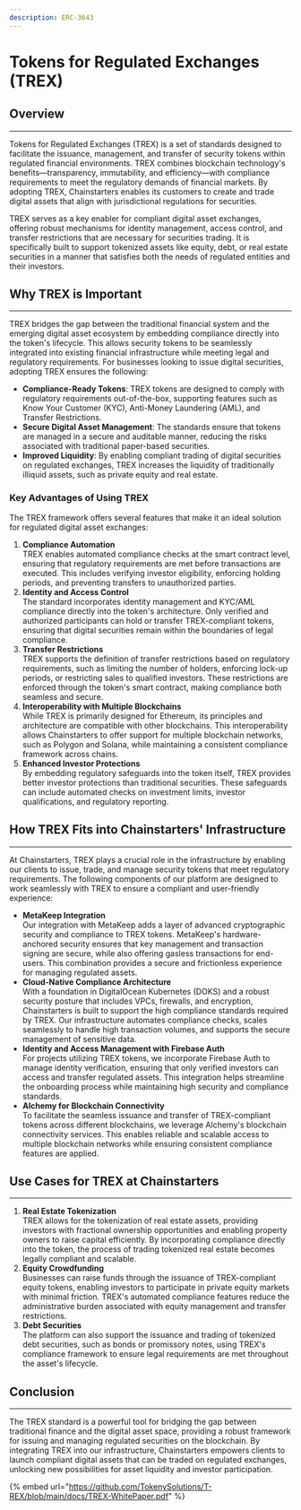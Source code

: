 ```yaml
---
description: ERC-3643
---
```


# Tokens for Regulated Exchanges (TREX)

## **Overview**

***

Tokens for Regulated Exchanges (TREX) is a set of standards designed to facilitate the issuance, management, and transfer of security tokens within regulated financial environments. TREX combines blockchain technology's benefits—transparency, immutability, and efficiency—with compliance requirements to meet the regulatory demands of financial markets. By adopting TREX, Chainstarters enables its customers to create and trade digital assets that align with jurisdictional regulations for securities.

TREX serves as a key enabler for compliant digital asset exchanges, offering robust mechanisms for identity management, access control, and transfer restrictions that are necessary for securities trading. It is specifically built to support tokenized assets like equity, debt, or real estate securities in a manner that satisfies both the needs of regulated entities and their investors.

## **Why TREX is Important**

***

TREX bridges the gap between the traditional financial system and the emerging digital asset ecosystem by embedding compliance directly into the token's lifecycle. This allows security tokens to be seamlessly integrated into existing financial infrastructure while meeting legal and regulatory requirements. For businesses looking to issue digital securities, adopting TREX ensures the following:

* **Compliance-Ready Tokens**: TREX tokens are designed to comply with regulatory requirements out-of-the-box, supporting features such as Know Your Customer (KYC), Anti-Money Laundering (AML), and Transfer Restrictions.
* **Secure Digital Asset Management**: The standards ensure that tokens are managed in a secure and auditable manner, reducing the risks associated with traditional paper-based securities.
* **Improved Liquidity**: By enabling compliant trading of digital securities on regulated exchanges, TREX increases the liquidity of traditionally illiquid assets, such as private equity and real estate.

### **Key Advantages of Using TREX**

The TREX framework offers several features that make it an ideal solution for regulated digital asset exchanges:

1. **Compliance Automation**\
   TREX enables automated compliance checks at the smart contract level, ensuring that regulatory requirements are met before transactions are executed. This includes verifying investor eligibility, enforcing holding periods, and preventing transfers to unauthorized parties.
2. **Identity and Access Control**\
   The standard incorporates identity management and KYC/AML compliance directly into the token's architecture. Only verified and authorized participants can hold or transfer TREX-compliant tokens, ensuring that digital securities remain within the boundaries of legal compliance.
3. **Transfer Restrictions**\
   TREX supports the definition of transfer restrictions based on regulatory requirements, such as limiting the number of holders, enforcing lock-up periods, or restricting sales to qualified investors. These restrictions are enforced through the token's smart contract, making compliance both seamless and secure.
4. **Interoperability with Multiple Blockchains**\
   While TREX is primarily designed for Ethereum, its principles and architecture are compatible with other blockchains. This interoperability allows Chainstarters to offer support for multiple blockchain networks, such as Polygon and Solana, while maintaining a consistent compliance framework across chains.
5. **Enhanced Investor Protections**\
   By embedding regulatory safeguards into the token itself, TREX provides better investor protections than traditional securities. These safeguards can include automated checks on investment limits, investor qualifications, and regulatory reporting.

## **How TREX Fits into Chainstarters' Infrastructure**

***

At Chainstarters, TREX plays a crucial role in the infrastructure by enabling our clients to issue, trade, and manage security tokens that meet regulatory requirements. The following components of our platform are designed to work seamlessly with TREX to ensure a compliant and user-friendly experience:

* **MetaKeep Integration**\
  Our integration with MetaKeep adds a layer of advanced cryptographic security and compliance to TREX tokens. MetaKeep's hardware-anchored security ensures that key management and transaction signing are secure, while also offering gasless transactions for end-users. This combination provides a secure and frictionless experience for managing regulated assets.
* **Cloud-Native Compliance Architecture**\
  With a foundation in DigitalOcean Kubernetes (DOKS) and a robust security posture that includes VPCs, firewalls, and encryption, Chainstarters is built to support the high compliance standards required by TREX. Our infrastructure automates compliance checks, scales seamlessly to handle high transaction volumes, and supports the secure management of sensitive data.
* **Identity and Access Management with Firebase Auth**\
  For projects utilizing TREX tokens, we incorporate Firebase Auth to manage identity verification, ensuring that only verified investors can access and transfer regulated assets. This integration helps streamline the onboarding process while maintaining high security and compliance standards.
* **Alchemy for Blockchain Connectivity**\
  To facilitate the seamless issuance and transfer of TREX-compliant tokens across different blockchains, we leverage Alchemy's blockchain connectivity services. This enables reliable and scalable access to multiple blockchain networks while ensuring consistent compliance features are applied.

## **Use Cases for TREX at Chainstarters**

***

1. **Real Estate Tokenization**\
   TREX allows for the tokenization of real estate assets, providing investors with fractional ownership opportunities and enabling property owners to raise capital efficiently. By incorporating compliance directly into the token, the process of trading tokenized real estate becomes legally compliant and scalable.
2. **Equity Crowdfunding**\
   Businesses can raise funds through the issuance of TREX-compliant equity tokens, enabling investors to participate in private equity markets with minimal friction. TREX's automated compliance features reduce the administrative burden associated with equity management and transfer restrictions.
3. **Debt Securities**\
   The platform can also support the issuance and trading of tokenized debt securities, such as bonds or promissory notes, using TREX's compliance framework to ensure legal requirements are met throughout the asset's lifecycle.

## **Conclusion**

***

The TREX standard is a powerful tool for bridging the gap between traditional finance and the digital asset space, providing a robust framework for issuing and managing regulated securities on the blockchain. By integrating TREX into our infrastructure, Chainstarters empowers clients to launch compliant digital assets that can be traded on regulated exchanges, unlocking new possibilities for asset liquidity and investor participation.

{% embed url="https://github.com/TokenySolutions/T-REX/blob/main/docs/TREX-WhitePaper.pdf" %}

